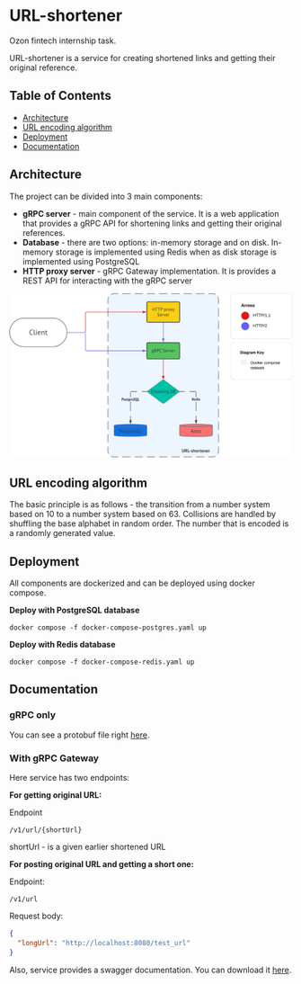 # URL-shortener
Ozon fintech internship task.

URL-shortener is a service for creating shortened links and getting their original reference.

## Table of Contents
- [Architecture](#architecture)
- [URL encoding algorithm](#url-encoding-algorithm)
- [Deployment](#deployment)
- [Documentation](#documentation)

## Architecture
The project can be divided into 3 main components:
- **gRPC server** - main component of the service. It is a web application that 
provides a gRPC API for shortening links and getting their original references.
- **Database** - there are two options: in-memory storage and on disk. In-memory storage is implemented using Redis 
when as disk storage is implemented using PostgreSQL
- **HTTP proxy server** - gRPC Gateway implementation. It is provides a REST API for interacting with the gRPC server

![Architecture of the system](/assets/architecture.png)

## URL encoding algorithm
The basic principle is as follows - the transition from a number system based on 10 to a number system based on 63. 
Collisions are handled by shuffling the base alphabet in random order. The number that is encoded is a randomly 
generated value.

## Deployment
All components are dockerized and can be deployed using docker compose.

**Deploy with PostgreSQL database**
```
docker compose -f docker-compose-postgres.yaml up
```

**Deploy with Redis database**
```
docker compose -f docker-compose-redis.yaml up
```

## Documentation
### gRPC only 
You can see a protobuf file right [here](proto/shortener.proto).

### With gRPC Gateway
Here service has two endpoints:

**For getting original URL:**

Endpoint
```
/v1/url/{shortUrl}
```
shortUrl - is a given earlier shortened URL

**For posting original URL and getting a short one:**

Endpoint:
```
/v1/url
```
Request body:
```json
{
  "longUrl": "http://localhost:8080/test_url"
}
```

Also, service provides a swagger documentation. You can download it [here](assets/index.html).
